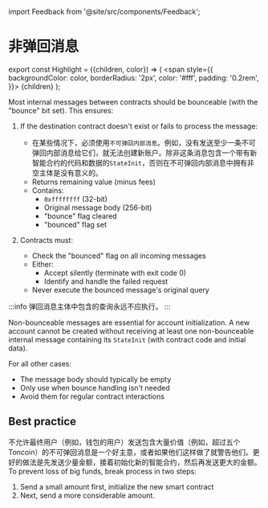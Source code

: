 import Feedback from '@site/src/components/Feedback';

# 非弹回消息

export const Highlight = ({children, color}) => (
<span
style={{
backgroundColor: color,
borderRadius: '2px',
color: '#fff',
padding: '0.2rem',
}}>
{children} </span>
);

Most internal messages between contracts should be bounceable (with the "bounce" bit set). This ensures:

1. If the destination contract doesn't exist or fails to process the message:

   - 在某些情况下，必须使用`不可弹回内部消息`。例如，没有发送至少一条不可弹回内部消息给它们，就无法创建新账户。除非这条消息包含一个带有新智能合约的代码和数据的`StateInit`，否则在不可弹回内部消息中拥有非空主体是没有意义的。
   - Returns remaining value (minus fees)
   - Contains:
      - `0xffffffff` (32-bit)
      - Original message body (256-bit)
      - "bounce" flag cleared
      - "bounced" flag set

2. Contracts must:
   - Check the "bounced" flag on all incoming messages
   - Either:
      - Accept silently (terminate with exit code 0)
      - Identify and handle the failed request
   - Never execute the bounced message's original query

:::info
弹回消息主体中包含的查询<Highlight color="#186E8A">永远不应执行</Highlight>。
:::

Non-bounceable messages are essential for account initialization. A new account cannot be created without receiving at least one non-bounceable internal message containing its `StateInit` (with contract code and initial data).

For all other cases:

- The message body should typically be empty
- Only use when bounce handling isn't needed
- Avoid them for regular contract interactions

## Best practice

不允许最终用户（例如，钱包的用户）发送包含大量价值（例如，超过五个Toncoin）的不可弹回消息是一个好主意，或者如果他们这样做了就警告他们。更好的做法是先发送少量金额，接着初始化新的智能合约，然后再发送更大的金额。 To prevent loss of big funds, break process in two steps:

1. Send a small amount first, initialize the new smart contract
2. Next, send a more considerable amount.

<Feedback />

